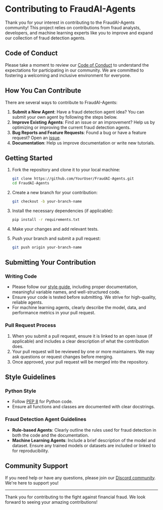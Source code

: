 
# Contributing to FraudAI-Agents

Thank you for your interest in contributing to the FraudAI-Agents community! This project relies on contributions from fraud analysts, developers, and machine learning experts like you to improve and expand our collection of fraud detection agents.

## Code of Conduct

Please take a moment to review our [Code of Conduct](CODE_OF_CONDUCT.md) to understand the expectations for participating in our community. We are committed to fostering a welcoming and inclusive environment for everyone.

## How You Can Contribute

There are several ways to contribute to FraudAI-Agents:

1. **Submit a New Agent**: Have a fraud detection agent idea? You can submit your own agent by following the steps below.
2. **Improve Existing Agents**: Find an issue or an improvement? Help us by optimizing or improving the current fraud detection agents.
3. **Bug Reports and Feature Requests**: Found a bug or have a feature request? Open an [issue](https://github.com/YourUser/FraudAI-Agents/issues).
4. **Documentation**: Help us improve documentation or write new tutorials.

## Getting Started

1. Fork the repository and clone it to your local machine:
   ```bash
   git clone https://github.com/YourUser/FraudAI-Agents.git
   cd FraudAI-Agents
   ```

2. Create a new branch for your contribution:
   ```bash
   git checkout -b your-branch-name
   ```

3. Install the necessary dependencies (if applicable):
   ```bash
   pip install -r requirements.txt
   ```

4. Make your changes and add relevant tests.

5. Push your branch and submit a pull request:
   ```bash
   git push origin your-branch-name
   ```

## Submitting Your Contribution

### Writing Code

- Please follow our [style guide](style-guide-link), including proper documentation, meaningful variable names, and well-structured code.
- Ensure your code is tested before submitting. We strive for high-quality, reliable agents.
- For machine learning agents, clearly describe the model, data, and performance metrics in your pull request.

### Pull Request Process

1. When you submit a pull request, ensure it is linked to an open issue (if applicable) and includes a clear description of what the contribution does.
2. Your pull request will be reviewed by one or more maintainers. We may ask questions or request changes before merging.
3. Once approved, your pull request will be merged into the repository.

## Style Guidelines

### Python Style
- Follow [PEP 8](https://www.python.org/dev/peps/pep-0008/) for Python code.
- Ensure all functions and classes are documented with clear docstrings.
  
### Fraud Detection Agent Guidelines
- **Rule-based Agents**: Clearly outline the rules used for fraud detection in both the code and the documentation.
- **Machine Learning Agents**: Include a brief description of the model and dataset. Ensure any trained models or datasets are included or linked to for reproducibility.

## Community Support

If you need help or have any questions, please join our [Discord community](discord-link). We're here to support you!

---

Thank you for contributing to the fight against financial fraud. We look forward to seeing your amazing contributions!
